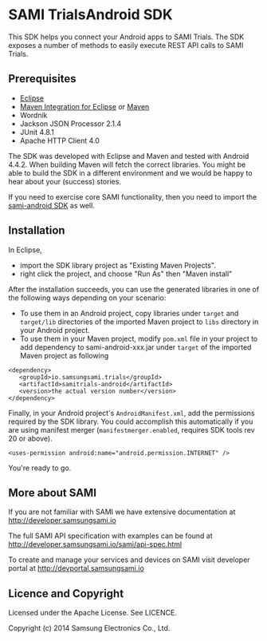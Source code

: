 SAMI TrialsAndroid SDK
======================

This SDK helps you connect your Android apps to SAMI Trials. The SDK exposes a number of methods to easily execute REST API calls to SAMI Trials. 

Prerequisites
-------------

 * [Eclipse](https://www.eclipse.org/) 
 * [Maven Integration for Eclipse](https://www.eclipse.org/m2e/) or [Maven](http://maven.apache.org/)
 * Wordnik
 * Jackson JSON Processor  2.1.4
 * JUnit 4.8.1
 * Apache HTTP Client 4.0
 
The SDK was developed with Eclipse and Maven and tested with Android 4.4.2. When building Maven will fetch the correct libraries. You might be able to build the SDK in a different environment and we would be happy to hear about your (success) stories.

If you need to exercise core SAMI functionality, then you need to import the [sami-android SDK](https://github.com/samsungsamiio/sami-android) as well. 

Installation
---------------------

In Eclipse, 
- import the SDK library project as "Existing Maven Projects".
- right click the project, and choose "Run As" then "Maven install"

After the installation succeeds, you can use the generated libraries in one of the following ways depending on your scenario:

- To use them in an Android project, copy libraries under `target` and `target/lib` directories of the imported Maven project to `libs` directory in your Android project.
- To use them in your Maven project, modify `pom.xml` file in your project to add dependency to sami-android-xxx.jar under `target` of the imported Maven project as following

~~~
<dependency>
   <groupId>io.samsungsami.trials</groupId>
   <artifactId>samitrials-android</artifactId>
   <version>the actual version number</version>
</dependency>
~~~

Finally, in your Android project's `AndroidManifest.xml`, add the permissions required by the SDK library. You could accomplish this automatically if you are using manifest merger (`manifestmerger.enabled`, requires SDK tools rev 20 or above).

~~~
<uses-permission android:name="android.permission.INTERNET" />
~~~

You're ready to go.

More about SAMI
---------------

If you are not familiar with SAMI we have extensive documentation at http://developer.samsungsami.io

The full SAMI API specification with examples can be found at http://developer.samsungsami.io/sami/api-spec.html

To create and manage your services and devices on SAMI visit developer portal at http://devportal.samsungsami.io

Licence and Copyright
---------------------

Licensed under the Apache License. See LICENCE.

Copyright (c) 2014 Samsung Electronics Co., Ltd.
